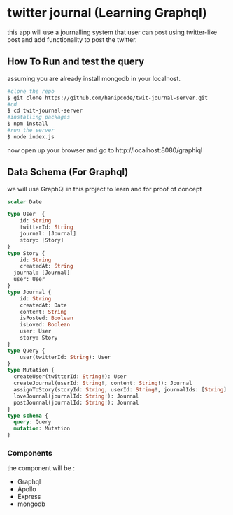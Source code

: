 # twitter journal (Learning Graphql)
this app  will use a journalling system that user can post using twitter-like post and add functionality to post the twitter.

## How To Run and test the query
assuming you are already install mongodb in your localhost.
```bash
#clone the repo
$ git clone https://github.com/hanipcode/twit-journal-server.git
#cd
$ cd twit-journal-server
#installing packages
$ npm install
#run the server
$ node index.js
```
now open up your browser and go to http://localhost:8080/graphiql

## Data Schema (For Graphql)
we will use GraphQl in this project to learn and for proof of concept


```graphql
scalar Date

type User  {
	id: String
	twitterId: String
	journal: [Journal]
	story: [Story]
}
type Story {
	id: String
	createdAt: String
  journal: [Journal]
  user: User
}
type Journal {
	id: String
	createdAt: Date
	content: String
	isPosted: Boolean
	isLoved: Boolean
	user: User
	story: Story
}
type Query {
	user(twitterId: String): User
}
type Mutation {
  createUser(twitterId: String!): User
  createJournal(userId: String!, content: String!): Journal
  assignToStory(storyId: String, userId: String!, journalIds: [String]!): Story
  loveJournal(journalId: String!): Journal
  postJournal(journalId: String!): Journal
}
type schema {
  query: Query
  mutation: Mutation
}
```

### Components
the component will be :
- Graphql
- Apollo
- Express
- mongodb
